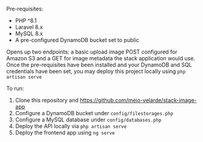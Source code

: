 Pre-requisites: 
- PHP ^8.1
- Laravel 8.x
- MySQL 8.x
- A pre-configured DynamoDB bucket set to public

Opens up two endpoints: a basic upload image POST configured for Amazon S3 and a GET for image metadata the stack application would use. Once the pre-requisites have been installed and your DynamoDB and SQL credentials have been set, you may deploy this project locally using `php artisan serve`

To run: 
1. Clone this repository and https://github.com/meio-velarde/stack-image-app
2. Configure a DynamoDB bucket under `config/filestorages.php`
3. Configure a MySQL database under `config/databases.php`
4. Deploy the API locally via `php artisan serve`
5. Deploy the frontend app using `ng serve`

